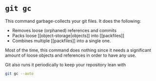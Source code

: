 # `git gc`
This command garbage-collects your git files. It does the following:

* Removes loose (orphaned) references and commits
* Packs loose [[object-storage|objects]] into [[packfiles]]
* Combines multiple [[packfiles]] into a single one.

Most of the time, this command does nothing since it needs a significant amount of loose objects and references in order to have any use.

Git also runs it periodically to keep your repository lean with

```sh
git gc --auto
```
